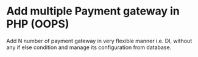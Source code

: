 # Add multiple Payment gateway in PHP (OOPS)
Add N number of payment gateway in very flexible manner i.e. DI, without any if else condition and manage its configuration from database.

